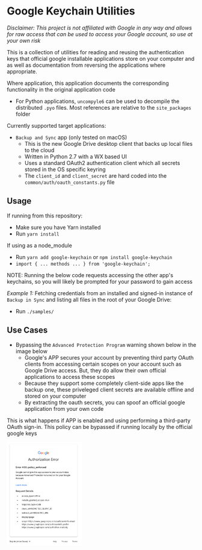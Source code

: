 Google Keychain Utilities
=========================

*Disclaimer: This project is not affiliated with Google in any way and allows for raw access that can be used to access your Google account, so use at your own risk*

This is a collection of utilities for reading and reusing the authentication keys that official google installable applications store on your computer and as well as documentation from reversing the applications where appropriate.

Where application, this application documents the corresponding functionality in the original application code
- For Python applications, `uncompyle6` can be used to decompile the distributed `.pyo` files. Most references are relative to the `site_packages` folder

Currently supported target applications:
- `Backup and Sync` app (only tested on macOS)
	- This is the new Google Drive desktop client that backs up local files to the cloud
	- Written in Python 2.7 with a WX based UI
	- Uses a standard OAuth2 authentication client which all secrets stored in the OS specific keyring
	- The `client_id` and `client_secret` are hard coded into the `common/auth/oauth_constants.py` file

Usage
-----

If running from this repository:
- Make sure you have Yarn installed
- Run `yarn install`

If using as a node_module
- Run `yarn add google-keychain` or `npm install google-keychain`
- `import { ... methods ... } from 'google-keychain';`


NOTE: Running the below code requests accessing the other app's keychains, so you will likely be prompted for your password to gain access

*Example 1:* Fetching credentials from an installed and signed-in instance of `Backup in Sync` and listing all files in the root of your Google Drive:
- Run `./samples/`





Use Cases
---------

- Bypassing the `Advanced Protection Program` warning shown below in the image below
	- Google's APP secures your account by preventing third party OAuth clients from accessing certain scopes on your account such as Google Drive access. But, they do allow their own official applications to access these scopes
	- Because they support some completely client-side apps like the backup one, these priveleged client secrets are available offline and stored on your computer
	- By extracting the oauth secrets, you can spoof an official google application from your own code


This is what happens if APP is enabled and using performing a third-party OAuth sign-in. This policy can be bypassed if running locally by the official google keys

<img src="https://raw.githubusercontent.com/dennisss/google-keychain/master/google-app-policy.png" width="200">

